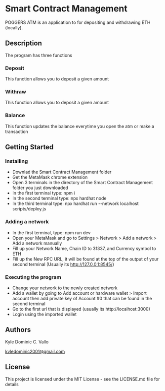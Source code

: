 # Smart Contract Management

POGGERS ATM is an application to for depositing and withdrawing ETH (locally).

## Description

The program has three functions
### Deposit
This function allows you to deposit a given amount
### Withraw
This function allows you to deposit a given amount
### Balance
This function updates the balance everytime you open the atm or make a transaction

## Getting Started

### Installing

* Downlad the Smart Contract Management folder
* Get the MetaMask chrome extension
* Open 3 terminals in the directory of the Smart Contract Management folder you just downloaded
* In the first terminal type:  npm i
* In the second terminal type: npx hardhat node
* In the third terminal type: npx hardhat run --network localhost scripts/deploy.js

### Adding a network

* In the first terminal, type: npm run dev
* Open your MetaMask and go to Settings > Network > Add a network > Add a network manually
* Fill up your Network Name, Chain ID to 31337, and Currency symbol to ETH
* Fill up the New RPC URL, it will be found at the top of the output of your second terminal (Usually its http://127.0.0.1:8545/)

### Executing the program

* Change your network to the newly created network
* Add a wallet by going to Add account or hardware wallet > Import account then add private key of Account #0 that can be found in the second terminal
* Go to the first url that is displayed (usually its http://localhost:3000)
* Login using the imported wallet

## Authors

Kyle Dominic C. Vallo

kyledominic2001@gmail.com

## License

This project is licensed under the MIT License - see the LICENSE.md file for details
